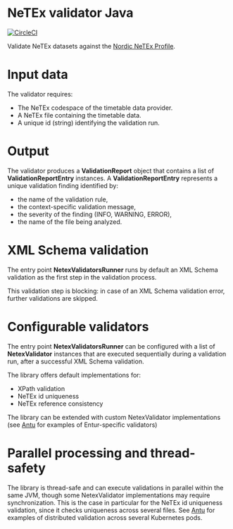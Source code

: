 # NeTEx validator Java

[![CircleCI](https://circleci.com/gh/entur/netex-validator-java/tree/main.svg?style=svg)](https://circleci.com/gh/entur/netex-validator-java/tree/main)

Validate NeTEx datasets against the [Nordic NeTEx Profile](https://enturas.atlassian.net/wiki/spaces/PUBLIC/pages/728891481/Nordic+NeTEx+Profile).

# Input data
The validator requires:
- The NeTEx codespace of the timetable data provider.
- A NeTEx file containing the timetable data.
- A unique id (string) identifying the validation run.

# Output
The validator produces a **ValidationReport** object that contains a list of **ValidationReportEntry** instances.
A **ValidationReportEntry** represents a unique validation finding identified by:
- the name of the validation rule,
- the context-specific validation message,
- the severity of the finding (INFO, WARNING, ERROR),
- the name of the file being analyzed.

# XML Schema validation
The entry point **NetexValidatorsRunner** runs by default an XML Schema validation as the first step in the validation process.

This validation step is blocking: in case of an XML Schema validation error, further validations are skipped. 

# Configurable validators
The entry point **NetexValidatorsRunner** can be configured with a list of **NetexValidator** instances that are executed sequentially during a validation run, after a successful XML Schema validation.

The library offers default implementations for:
- XPath validation
- NeTEx id uniqueness
- NeTEx reference consistency

The library can be extended with custom NetexValidator implementations (see [Antu](https://github.com/entur/antu) for examples of Entur-specific validators)

# Parallel processing and thread-safety
The library is thread-safe and can execute validations in parallel within the same JVM, though some NetexValidator implementations may require synchronization.
This is the case in particular for the NeTEx id uniqueness validation, since it checks uniqueness across several files.
See [Antu](https://github.com/entur/antu) for examples of distributed validation across several Kubernetes pods.